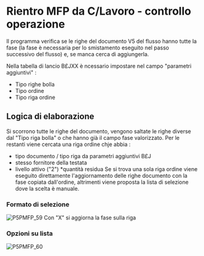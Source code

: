 # Rientro MFP da C/Lavoro - controllo operazione
Il programma verifica se le righe del documento V5 del flusso hanno tutte la fase (la fase è necessaria per lo smistamento eseguito nel passo successivo del flusso) e, se manca cerca di aggiungerla.

Nella tabella di lancio B£JXX è ncessario impostare nel campo "parametri aggiuntivi" : 
 * Tipo righe bolla
 * Tipo ordine
 * Tipo riga ordine

## Logica di elaborazione
Si scorrono tutte le righe del documento, vengono saltate le righe diverse dal "Tipo riga bolla" o che hanno già il campo fase valorizzato. Per le restanti viene cercata una riga ordine chje abbia : 
 * tipo documento / tipo riga da parametri aggiuntivi B£J
 * stesso fornitore della testata
 * livello attivo ("2")
 *quantità residua
Se si trova una sola riga ordine viene eseguito direttamente l'aggiornamento delle righe documento con la fase copiata dall'ordine, altrimenti viene proposta la lista di selezione dove la scelta è manuale.

### Formato di selezione
![P5PMFP_59](http://localhost:3000/immagini/MBDOC_OGG-P_V5MFP02Z/P5PMFP_59.png)
Con "X" si aggiorna la fase sulla riga

### Opzioni su lista
![P5PMFP_60](http://localhost:3000/immagini/MBDOC_OGG-P_V5MFP02Z/P5PMFP_60.png)